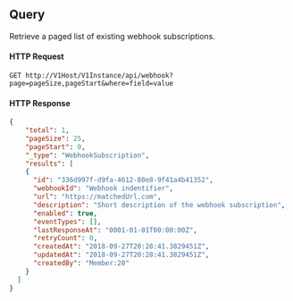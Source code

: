 ## Query

Retrieve a paged list of existing webhook subscriptions.

#### HTTP Request

`GET http://V1Host/V1Instance/api/webhook?page=pageSize,pageStart&where=field=value`

#### HTTP Response

```json
{
    "total": 1,
    "pageSize": 25,
    "pageStart": 0,
    "_type": "WebhookSubscription",
    "results": [
    {
      "id": "336d997f-d9fa-4612-80e8-9f41a4b41352",
      "webhookId": "Webhook indentifier",
      "url": "https://matchedUrl.com",
      "description": "Short description of the webhook subscription",
      "enabled": true,
      "eventTypes": [],
      "lastResponseAt": "0001-01-01T00:00:00Z",
      "retryCount": 0,
      "createdAt": "2018-09-27T20:28:41.3829451Z",
      "updatedAt": "2018-09-27T20:28:41.3829451Z",
      "createdBy": "Member:20"
    }
  ]
}
```
